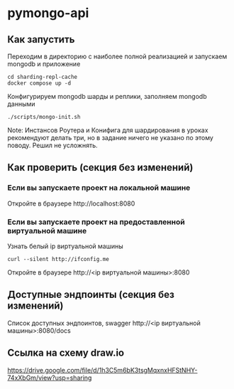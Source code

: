 # pymongo-api

## Как запустить

Переходим в директорию с наиболее полной реализацией и запускаем mongodb и приложение

```shell
cd sharding-repl-cache
docker compose up -d
```

Конфигурируем mongodb шарды и реплики, заполняем mongodb данными

```shell
./scripts/mongo-init.sh
```

Note: Инстансов Роутера и Конифига для шардирования в уроках рекомендуют делать 
три, но в задание ничего не указано по этому поводу. Решил не усложнять.


## Как проверить (секция без изменений)

### Если вы запускаете проект на локальной машине

Откройте в браузере http://localhost:8080

### Если вы запускаете проект на предоставленной виртуальной машине

Узнать белый ip виртуальной машины

```shell
curl --silent http://ifconfig.me
```

Откройте в браузере http://<ip виртуальной машины>:8080

## Доступные эндпоинты (секция без изменений)


Список доступных эндпоинтов, swagger http://<ip виртуальной машины>:8080/docs


## Ссылка на схему draw.io

https://drive.google.com/file/d/1h3C5m6bK3tsgMqxnxHFStNHY-74xXbGm/view?usp=sharing

